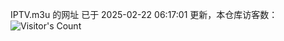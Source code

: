 IPTV.m3u 的网址 已于 2025-02-22 06:17:01 更新，本仓库访客数：![Visitor's Count](https://profile-counter.glitch.me/hero1898_tv/count.svg)

